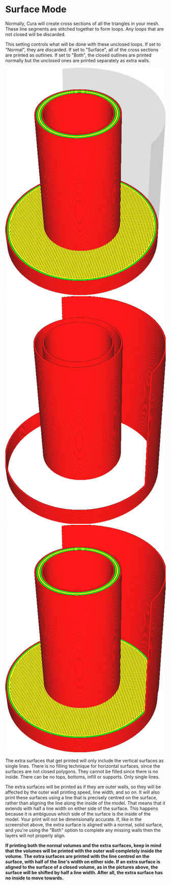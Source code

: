 Surface Mode
====
Normally, Cura will create cross sections of all the triangles in your mesh. These line segments are stitched together to form loops. Any loops that are not closed will be discarded.

This setting controls what will be done with these unclosed loops. If set to "Normal", they are discarded. If set to "Surface", all of the cross sections are printed as outlines. If set to "Both", the closed outlines are printed normally but the unclosed ones are printed separately as extra walls.

<!--screenshot {
"image_path": "magic_mesh_surface_mode_normal.png",
"models": {"extra_surface.py": {}},
"camera_position": [66, 129, 124],
"settings": {
    "magic_mesh_surface_mode": "normal"
},
"colours": 32
}-->
<!--screenshot {
"image_path": "magic_mesh_surface_mode_surface.png",
"models": {"extra_surface.py": {}},
"camera_position": [66, 129, 124],
"settings": {
    "magic_mesh_surface_mode": "surface"
},
"colours": 32
}-->
<!--screenshot {
"image_path": "magic_mesh_surface_mode_both.png",
"models": {"extra_surface.py": {}},
"camera_position": [66, 129, 124],
"settings": {
    "magic_mesh_surface_mode": "both"
},
"colours": 32
}-->
![Normal mode leaves out the single unclosed surface on the right](../images/magic_mesh_surface_mode_normal.png)
![Surface mode only prints the surfaces without treating them as closed volumes](../images/magic_mesh_surface_mode_surface.png)
![Printing both the volumes and the extra unclosed surface on the right](../images/magic_mesh_surface_mode_both.png)

The extra surfaces that get printed will only include the vertical surfaces as single lines. There is no filling technique for horizontal surfaces, since the surfaces are not closed polygons. They cannot be filled since there is no inside. There can be no tops, bottoms, infill or supports. Only single lines.

The extra surfaces will be printed as if they are outer walls, so they will be affected by the outer wall printing speed, line width, and so on. It will also print these surfaces using a line that is precisely centred on the surface, rather than aligning the line along the inside of the model. That means that it extends with half a line width on either side of the surface. This happens because it is ambiguous which side of the surface is the inside of the model. Your print will not be dimensionally accurate. If, like in the screenshot above, the extra surface is aligned with a normal, solid surface, and you're using the "Both" option to complete any missing walls then the layers will not properly align.

**If printing both the normal volumes and the extra surfaces, keep in mind that the volumes will be printed with the outer wall completely inside the volume. The extra surfaces are printed with the line centred on the surface, with half of the line's width on either side. If an extra surface is aligned to the surface of a closed volume, as in the pictures above, the surface will be shifted by half a line width. After all, the extra surface has no inside to move towards.**